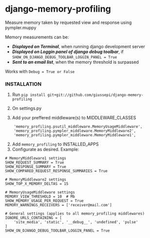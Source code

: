# django-memory-profiling

Measure memory taken by requested view and response using pympler.muppy

Memory measurements can be:
* **_Displayed on Terminal_**, when running django development server
* **_Displayed on Loggin panel of django debug toolbar_**, if `SHOW_ON_DJANGO_DEBUG_TOOLBAR_LOGGIN_PANEL = True`
* **_Sent to an email list_**, when the memory threshold is surpassed

Works with `Debug = True or False`


### INSTALLATION

1. Run
`pip install git+git://github.com/giussepi/django-memory-profiling`

2. On settings.py
  1. Add your preffered middleware(s) to MIDDLEWARE_CLASSES
  ```
      'memory_profiling.psutil_middleware.MemoryUsageMiddleware',
      'memory_profiling.pympler_middleware.MemoryMiddleware2',
      'memory_profiling.pympler_middleware.MemoryMiddleware1',
  ```
  2. Add `memory_profiling` to INSTALLED_APPS
  3. Configurate as desired. Example:
  ```
  # MemoryMiddleware1 settings
  SHOW_REQUEST_SUMMARY = True
  SHOW_RESPONSE_SUMMARY = True
  SHOW_COMPARED_REQUEST_RESPONSE_SUMMARIES = True

  # MemoryMiddleware2 settings
  SHOW_TOP_X_MEMORY_DELTAS = 15

  # MemoryUsageMiddleware settings
  MEMORY_VIEW_THRESHOLD = 10  # Mb
  SHOW_MEMORY_USAGE_PER_REQUEST = True
  MEMORY_WARNINGS_RECEIVERS = ['receiver@mail.com']

  # General settings (applies to all memory_profiling middlewares)
  IGNORE_URLS_CONTAINING = [
      'site_media', 'static', '__debug__', 'undefined', 'pulse'
  ]
  SHOW_ON_DJANGO_DEBUG_TOOLBAR_LOGGIN_PANEL = True
  ```
